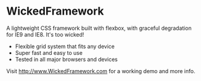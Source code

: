 WickedFramework
===============

A lightweight CSS framework built with flexbox, with graceful degradation for IE9 and IE8. It's too wicked!

* Flexible grid system that fits any device
* Super fast and easy to use
* Tested in all major browsers and devices

Visit http://www.WickedFramework.com for a working demo and more info.

